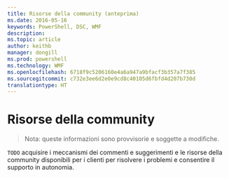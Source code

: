 ```yaml
---
title: Risorse della community (anteprima)
ms.date: 2016-05-16
keywords: PowerShell, DSC, WMF
description: 
ms.topic: article
author: keithb
manager: dongill
ms.prod: powershell
ms.technology: WMF
ms.openlocfilehash: 6718f9c5206160e4a6a947a9bfacf3b357a7f385
ms.sourcegitcommit: c732e3ee6d2e0e9cd8c40105d6fbfd4d207b730d
translationtype: HT
---
```

# <a name="community-resources"></a>Risorse della community #
> Nota: queste informazioni sono provvisorie e soggette a modifiche.


`TODO` acquisire i meccanismi dei commenti e suggerimenti e le risorse della community disponibili per i clienti per risolvere i problemi e consentire il supporto in autonomia.

